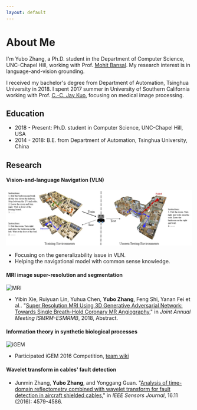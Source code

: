 ```yaml
---
layout: default
---
```


# About Me

I'm Yubo Zhang, a Ph.D. student in the Department of Computer Science, UNC-Chapel Hill, working with Prof. [Mohit Bansal](http://www.cs.unc.edu/~mbansal/). My research interest is in language-and-vision grounding.

I received my bachelor's degree from Department of Automation, Tsinghua University in 2018. I spent 2017 summer in University of Southern California working with Prof. [C.-C. Jay Kuo](https://viterbi.usc.edu/directory/faculty/Kuo/Chung-Chieh), focusing on medical image processing.


## Education

* 2018 - Present: Ph.D. student in Computer Science, UNC-Chapel Hill, USA
* 2014 - 2018: B.E. from Department of Automation, Tsinghua University, China


## Research

#### Vision-and-language Navigation (VLN)

![VLN](/assets/img/VLN.jpg)

* Focusing on the generalizability issue in VLN.
* Helping the navigational model with common sense knowledge.

#### MRI image super-resolution and segmentation

![MRI](/asserts/img/mri.jpg)

* Yibin Xie, Ruiyuan Lin, Yuhua Chen, **Yubo Zhang**, Feng Shi, Yanan Fei et al.. "[Super Resolution MRI Using 3D Generative Adversarial Network: Towards Single Breath-Hold Coronary MR Angiography](http://archive.ismrm.org/2018/1050.html)," in _Joint Annual Meeting ISMRM-ESMRMB_, 2018, Abstract.

#### Information theory in synthetic biological processes

![iGEM](/asserts/img/igem.png)

* Participated iGEM 2016 Competition, [team wiki](http://2016.igem.org/Team:Tsinghua-A)

#### Wavelet transform in cables' fault detection

* Junmin Zhang, **Yubo Zhang**, and Yonggang Guan. "[Analysis of time-domain reflectometry combined with wavelet transform for fault detection in aircraft shielded cables](https://ieeexplore.ieee.org/document/7442073)," in _IEEE Sensors Journal_, 16.11 (2016): 4579-4586.

